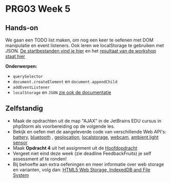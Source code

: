 # PRG03 Week 5

## Hands-on

We gaan een TODO list maken, om nog een keer te oefenen met DOM manipulatie en event listeners. Ook leren we localStorage te gebruiken met JSON. [De startbestanden vind je hier](./todolist-start) en
het [resultaat van de workshop staat hier](./todolist)

**Onderwerpen:**

- `querySelector`
- `document.createElement` en `document.appendChild`
- `addEventListener`
- `localStorage` en `JSON` [zie ook de documentatie](https://developer.mozilla.org/en-US/docs/Web/API/Window/localStorage)

## Zelfstandig

- Maak de opdrachten uit de map "AJAX" in de JetBrains EDU cursus in phpStorm als voorbereiding op de volgende les.
- Bekijk en oefen met de aangeleverde code van verschillende Web API's: [battery](./web-apis/battery), [bluetooth](./web-apis/bluetooth)
  , [geolocation](./web-apis/geolocation), [localstorage](./web-apis/localstorage), [webcam](./web-apis/webcam), [ambient light sensor](https://developer.mozilla.org/en-US/docs/Web/API/AmbientLightSensor)
- Maak **Opdracht 4** uit het assignment uit de [Hoofdopdracht](../assignment)
- Vergeet niet eind deze week (zie deadline FeedbackFruits) je self assessment af te ronden!
- Bij behoefte aan extra oefeningen en meer informatie over web storage en varianten, volg
  dan: [HTML5 Web Storage, IndexedDB and File System](https://www.pluralsight.com/courses/html5-web-storage-indexeddb-file-system)
